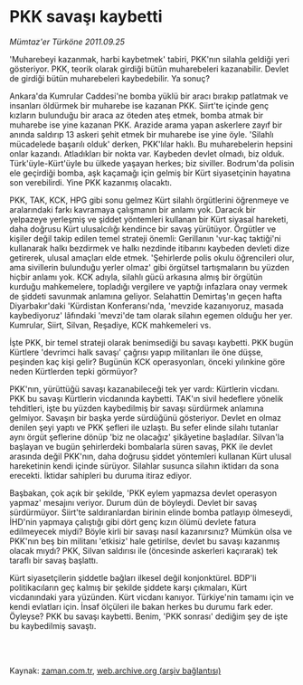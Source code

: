 # PKK savaşı kaybetti

*Mümtaz'er Türköne 2011.09.25*

<td class="columnist-detail">
<p>'Muharebeyi kazanmak, harbi kaybetmek' tabiri, PKK'nın silahla geldiği yeri gösteriyor. PKK, teorik olarak girdiği bütün muharebeleri kazanabilir. Devlet de girdiği bütün muharebeleri kaybedebilir. Ya sonuç?</p>
<p>
<div id="haberMetinDiv">
<p>Ankara'da Kumrular Caddesi'ne bomba yüklü bir aracı bırakıp patlatmak ve insanları öldürmek bir muharebe ise kazanan PKK. Siirt'te içinde genç kızların bulunduğu bir araca az öteden ateş etmek, bomba atmak bir muharebe ise yine kazanan PKK. Arazide arama yapan askerlere zayıf bir anında saldırıp 13 askeri şehit etmek bir muharebe ise yine öyle. 'Silahlı mücadelede başarılı olduk' derken, PKK'lılar haklı. Bu muharebelerin hepsini onlar kazandı. Atladıkları bir nokta var. Kaybeden devlet olmadı, biz olduk. Türk'üyle-Kürt'üyle bu ülkede yaşayan herkes; biz siviller. Bodrum'da polisin ele geçirdiği bomba, aşk kaçamağı için gelmiş bir Kürt siyasetçinin hayatına son verebilirdi. Yine PKK kazanmış olacaktı.
<p>PKK, TAK, KCK, HPG gibi sonu gelmez Kürt silahlı örgütlerini öğrenmeye ve aralarındaki farkı kavramaya çalışmanın bir anlamı yok. Daracık bir yelpazeye yerleşmiş ve şiddet yöntemleri kullanan bir Kürt siyasal hareketi, daha doğrusu Kürt ulusalcılığı kendince bir savaş yürütüyor. Örgütler ve kişiler değil takip edilen temel strateji önemli: Gerillanın 'vur-kaç taktiği'ni kullanarak halkı bezdirmek ve halkı nezdinde itibarını kaybeden devleti dize getirerek, ulusal amaçları elde etmek. 'Şehirlerde polis okulu öğrencileri olur, ama sivillerin bulunduğu yerler olmaz' gibi örgütsel tartışmaların bu yüzden hiçbir anlamı yok. KCK adıyla, silahlı gücü arkasına almış bir örgütün kurduğu mahkemelere, topladığı vergilere ve yaptığı infazlara onay vermek de şiddeti savunmak anlamına geliyor. Selahattin Demirtaş'ın geçen hafta Diyarbakır'daki 'Kürdistan Konferansı'nda, 'mevzide kazanıyoruz, masada kaybediyoruz' lâfındaki 'mevzi'de tam olarak silahın egemen olduğu her yer. Kumrular, Siirt, Silvan, Reşadiye, KCK mahkemeleri vs.
<p>İşte PKK, bir temel strateji olarak benimsediği bu savaşı kaybetti. PKK bugün Kürtlere 'devrimci halk savaşı' çağrısı yapıp militanları ile öne düşse, peşinden kaç kişi gelir? Bugünün KCK operasyonları, önceki yılınkine göre neden Kürtlerden tepki görmüyor? 
<p>PKK'nın, yürüttüğü savaşı kazanabileceği tek yer vardı: Kürtlerin vicdanı. PKK bu savaşı Kürtlerin vicdanında kaybetti. TAK'ın sivil hedeflere yönelik tehditleri, işte bu yüzden kaybedilmiş bir savaşı sürdürmek anlamına gelmiyor. Savaşın bir başka yerde sürdüğünü gösteriyor. Devlet en olmaz denilen şeyi yaptı ve PKK şefleri ile uzlaştı. Bu sefer elinde silahı tutanlar aynı örgüt şeflerine dönüp 'biz ne olacağız' şikâyetine başladılar. Silvan'la başlayan ve bugün şehirlerdeki bombalarla süren savaş, PKK ile devlet arasında değil PKK'nın, daha doğrusu şiddet yöntemleri kullanan Kürt ulusal hareketinin kendi içinde sürüyor. Silahlar susunca silahın iktidarı da sona erecekti. İktidar sahipleri bu duruma itiraz ediyor.
<p>Başbakan, çok açık bir şekilde, 'PKK eylem yapmazsa devlet operasyon yapmaz' mesajını veriyor. Durum dün de böyleydi. Devlet bir savaş sürdürmüyor. Siirt'te saldıranlardan birinin elinde bomba patlayıp ölmeseydi, İHD'nin yapmaya çalıştığı gibi dört genç kızın ölümü devlete fatura edilmeyecek miydi? Böyle kirli bir savaşı nasıl kazanırsınız? Mümkün olsa ve PKK'nın beş bin militanı 'etkisiz' hale getirilse, devlet bu savaşı kazanmış olacak mıydı? PKK, Silvan saldırısı ile (öncesinde askerleri kaçırarak) tek taraflı bir savaş başlattı. 
<p>Kürt siyasetçilerin şiddetle bağları ilkesel değil konjonktürel. BDP'li politikacıların geç kalmış bir şekilde şiddete karşı çıkmaları, Kürt vicdanındaki yara yüzünden. Kürt vicdanı kanıyor. Türkiye'nin tamamı için ve kendi evlatları için. İnsaf ölçüleri ile bakan herkes bu durumu fark eder. Öyleyse? PKK bu savaşı kaybetti. Benim, 'PKK sonrası' dediğim şey de işte bu kaybedilmiş savaştı. </p></p></p></p></p></p></div>
</p>


<p><br>
		 </br></p></td>

Kaynak: [zaman.com.tr](http://zaman.com.tr/yazar.do?yazino=1183481), [web.archive.org (arşiv bağlantısı)](http://web.archive.org/web/20111105054244/http://www.zaman.com.tr/yazar.do?yazino=1183481)
